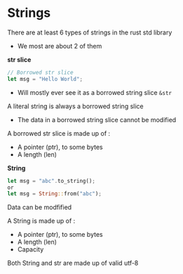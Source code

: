 # Strings

There are at least 6 types of strings in the rust std library
- We most are about 2 of them


**str slice**
```rust
// Borrowed str slice
let msg = "Hello World";
```
- Will mostly ever see it as a borrowed string slice ```&str```

A literal string is always a borrowed string slice
- The data in a borrowed string slice cannot be modified

A borrowed str slice is made up of :
- A pointer (ptr), to some bytes
- A length (len)


**String**
```rust
let msg = "abc".to_string();
or
let msg = String::from("abc");
```
Data can be modfified

A String is made up of :
- A pointer (ptr), to some bytes
- A length (len)
- Capacity


Both String and str are made up of valid utf-8
